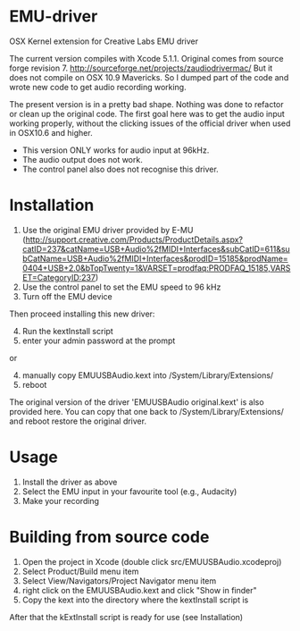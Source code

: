 EMU-driver
==========

OSX Kernel extension for Creative Labs EMU driver

The current version compiles with Xcode 5.1.1.
Original comes from source forge revision 7. http://sourceforge.net/projects/zaudiodrivermac/
But it does not compile on OSX 10.9 Mavericks. So I dumped part of the code and wrote new code
to get audio recording working.

The present version is in a pretty bad shape. Nothing was done to refactor or clean up the original code.
The first goal here was to get the audio input working properly, without the clicking issues of the official driver when used in OSX10.6 and higher.

* This version ONLY works for audio input at 96kHz.
* The audio output does not work. 
* The control panel also does not recognise this driver.


Installation
========
1. Use the original EMU driver provided by E-MU (http://support.creative.com/Products/ProductDetails.aspx?catID=237&catName=USB+Audio%2fMIDI+Interfaces&subCatID=611&subCatName=USB+Audio%2fMIDI+Interfaces&prodID=15185&prodName=0404+USB+2.0&bTopTwenty=1&VARSET=prodfaq:PRODFAQ_15185,VARSET=CategoryID:237)
2. Use the control panel to set the EMU speed to 96 kHz
3. Turn off the EMU device

Then proceed installing this new driver:

4. Run the kextInstall script 
5. enter your admin password at the prompt

or

4. manually copy EMUUSBAudio.kext into  /System/Library/Extensions/ 
5. reboot

The original version of the driver 'EMUUSBAudio original.kext' is also provided here. 
You can copy that one back to  /System/Library/Extensions/ and reboot restore the original driver.


Usage
======

1. Install the driver as above
2. Select the EMU input in your favourite tool (e.g., Audacity)
3. Make your recording


Building from source code
======

1. Open the project in Xcode (double click src/EMUUSBAudio.xcodeproj)
2. Select Product/Build menu item
3. Select View/Navigators/Project Navigator menu item
4. right click on the  EMUUSBAudio.kext and click "Show in finder"
5. Copy the kext into the directory where the kextInstall script is

After that the kExtInstall script is ready for use (see Installation)

